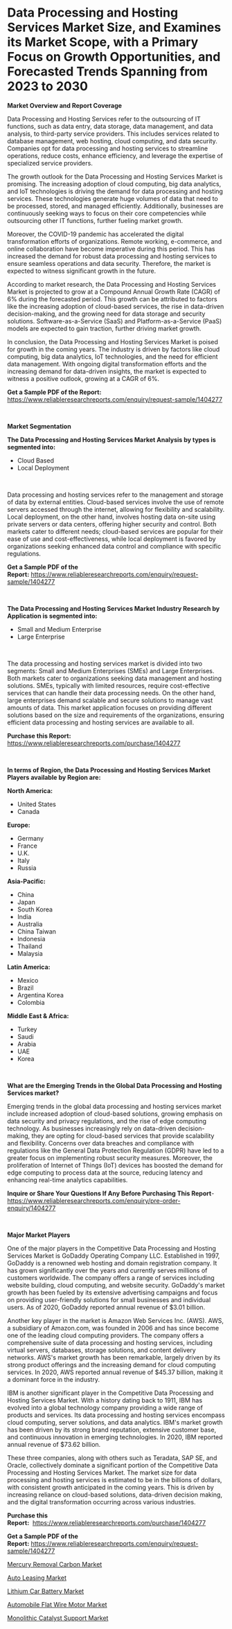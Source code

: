 <p><h1>Data Processing and Hosting Services Market Size, and Examines its Market Scope, with a Primary Focus on Growth Opportunities, and Forecasted Trends Spanning from 2023 to 2030</h1></p><p><strong>Market Overview and Report Coverage</strong></p>
<p><p>Data Processing and Hosting Services refer to the outsourcing of IT functions, such as data entry, data storage, data management, and data analysis, to third-party service providers. This includes services related to database management, web hosting, cloud computing, and data security. Companies opt for data processing and hosting services to streamline operations, reduce costs, enhance efficiency, and leverage the expertise of specialized service providers.</p><p>The growth outlook for the Data Processing and Hosting Services Market is promising. The increasing adoption of cloud computing, big data analytics, and IoT technologies is driving the demand for data processing and hosting services. These technologies generate huge volumes of data that need to be processed, stored, and managed efficiently. Additionally, businesses are continuously seeking ways to focus on their core competencies while outsourcing other IT functions, further fueling market growth.</p><p>Moreover, the COVID-19 pandemic has accelerated the digital transformation efforts of organizations. Remote working, e-commerce, and online collaboration have become imperative during this period. This has increased the demand for robust data processing and hosting services to ensure seamless operations and data security. Therefore, the market is expected to witness significant growth in the future.</p><p>According to market research, the Data Processing and Hosting Services Market is projected to grow at a Compound Annual Growth Rate (CAGR) of 6% during the forecasted period. This growth can be attributed to factors like the increasing adoption of cloud-based services, the rise in data-driven decision-making, and the growing need for data storage and security solutions. Software-as-a-Service (SaaS) and Platform-as-a-Service (PaaS) models are expected to gain traction, further driving market growth.</p><p>In conclusion, the Data Processing and Hosting Services Market is poised for growth in the coming years. The industry is driven by factors like cloud computing, big data analytics, IoT technologies, and the need for efficient data management. With ongoing digital transformation efforts and the increasing demand for data-driven insights, the market is expected to witness a positive outlook, growing at a CAGR of 6%.</p></p>
<p><strong>Get a Sample PDF of the Report:</strong> <a href="https://www.reliableresearchreports.com/enquiry/request-sample/1404277">https://www.reliableresearchreports.com/enquiry/request-sample/1404277</a></p>
<p>&nbsp;</p>
<p><strong>Market Segmentation</strong></p>
<p><strong>The Data Processing and Hosting Services Market Analysis by types is segmented into:</strong></p>
<p><ul><li>Cloud Based</li><li>Local Deployment</li></ul></p>
<p>&nbsp;</p>
<p><p>Data processing and hosting services refer to the management and storage of data by external entities. Cloud-based services involve the use of remote servers accessed through the internet, allowing for flexibility and scalability. Local deployment, on the other hand, involves hosting data on-site using private servers or data centers, offering higher security and control. Both markets cater to different needs; cloud-based services are popular for their ease of use and cost-effectiveness, while local deployment is favored by organizations seeking enhanced data control and compliance with specific regulations.</p></p>
<p><strong>Get a Sample PDF of the Report:</strong>&nbsp;<a href="https://www.reliableresearchreports.com/enquiry/request-sample/1404277">https://www.reliableresearchreports.com/enquiry/request-sample/1404277</a></p>
<p>&nbsp;</p>
<p><strong>The Data Processing and Hosting Services Market Industry Research by Application is segmented into:</strong></p>
<p><ul><li>Small and Medium Enterprise</li><li>Large Enterprise</li></ul></p>
<p>&nbsp;</p>
<p><p>The data processing and hosting services market is divided into two segments: Small and Medium Enterprises (SMEs) and Large Enterprises. Both markets cater to organizations seeking data management and hosting solutions. SMEs, typically with limited resources, require cost-effective services that can handle their data processing needs. On the other hand, large enterprises demand scalable and secure solutions to manage vast amounts of data. This market application focuses on providing different solutions based on the size and requirements of the organizations, ensuring efficient data processing and hosting services are available to all.</p></p>
<p><strong>Purchase this Report:</strong>&nbsp; <a href="https://www.reliableresearchreports.com/purchase/1404277">https://www.reliableresearchreports.com/purchase/1404277</a></p>
<p>&nbsp;</p>
<p><strong>In terms of Region, the Data Processing and Hosting Services Market Players available by Region are:</strong></p>
<p>
    <p> <strong> North America: </strong>
        <ul>
            <li>United States</li>
            <li>Canada</li>
        </ul>
        </p> 
    <p> <strong> Europe: </strong>
        <ul>
            <li>Germany</li>
            <li>France</li>
            <li>U.K.</li>
            <li>Italy</li>
            <li>Russia</li>
        </ul>
        </p> 
    <p> <strong> Asia-Pacific: </strong>
        <ul>
            <li>China</li>
            <li>Japan</li>
            <li>South Korea</li>
            <li>India</li>
            <li>Australia</li>
            <li>China Taiwan</li>
            <li>Indonesia</li>
            <li>Thailand</li>
            <li>Malaysia</li>
        </ul>
        </p> 
    <p> <strong> Latin America: </strong>
        <ul>
            <li>Mexico</li>
            <li>Brazil</li>
            <li>Argentina Korea</li>
            <li>Colombia</li>
        </ul>
        </p> 
    <p> <strong> Middle East & Africa: </strong>
        <ul>
            <li>Turkey</li>
            <li>Saudi</li>
            <li>Arabia</li>
            <li>UAE</li>
            <li>Korea</li>
        </ul>
    </p>
    </p>
<p>&nbsp;</p>
<p><strong>What are the Emerging Trends in the Global Data Processing and Hosting Services market?</strong></p>
<p><p>Emerging trends in the global data processing and hosting services market include increased adoption of cloud-based solutions, growing emphasis on data security and privacy regulations, and the rise of edge computing technology. As businesses increasingly rely on data-driven decision-making, they are opting for cloud-based services that provide scalability and flexibility. Concerns over data breaches and compliance with regulations like the General Data Protection Regulation (GDPR) have led to a greater focus on implementing robust security measures. Moreover, the proliferation of Internet of Things (IoT) devices has boosted the demand for edge computing to process data at the source, reducing latency and enhancing real-time analytics capabilities.</p></p>
<p><strong>Inquire or Share Your Questions If Any Before Purchasing This Report</strong>- <a href="https://www.reliableresearchreports.com/enquiry/pre-order-enquiry/1404277">https://www.reliableresearchreports.com/enquiry/pre-order-enquiry/1404277</a></p>
<p>&nbsp;</p>
<p><strong>Major Market Players</strong></p>
<p><p>One of the major players in the Competitive Data Processing and Hosting Services Market is GoDaddy Operating Company LLC. Established in 1997, GoDaddy is a renowned web hosting and domain registration company. It has grown significantly over the years and currently serves millions of customers worldwide. The company offers a range of services including website building, cloud computing, and website security. GoDaddy's market growth has been fueled by its extensive advertising campaigns and focus on providing user-friendly solutions for small businesses and individual users. As of 2020, GoDaddy reported annual revenue of $3.01 billion.</p><p>Another key player in the market is Amazon Web Services Inc. (AWS). AWS, a subsidiary of Amazon.com, was founded in 2006 and has since become one of the leading cloud computing providers. The company offers a comprehensive suite of data processing and hosting services, including virtual servers, databases, storage solutions, and content delivery networks. AWS's market growth has been remarkable, largely driven by its strong product offerings and the increasing demand for cloud computing services. In 2020, AWS reported annual revenue of $45.37 billion, making it a dominant force in the industry.</p><p>IBM is another significant player in the Competitive Data Processing and Hosting Services Market. With a history dating back to 1911, IBM has evolved into a global technology company providing a wide range of products and services. Its data processing and hosting services encompass cloud computing, server solutions, and data analytics. IBM's market growth has been driven by its strong brand reputation, extensive customer base, and continuous innovation in emerging technologies. In 2020, IBM reported annual revenue of $73.62 billion.</p><p>These three companies, along with others such as Teradata, SAP SE, and Oracle, collectively dominate a significant portion of the Competitive Data Processing and Hosting Services Market. The market size for data processing and hosting services is estimated to be in the billions of dollars, with consistent growth anticipated in the coming years. This is driven by increasing reliance on cloud-based solutions, data-driven decision making, and the digital transformation occurring across various industries.</p></p>
<p><strong>Purchase this Report:</strong>&nbsp;&nbsp;<a href="https://www.reliableresearchreports.com/purchase/1404277">https://www.reliableresearchreports.com/purchase/1404277</a></p>
<p></p>
<p><strong>Get a Sample PDF of the Report:</strong>&nbsp;<a href="https://www.reliableresearchreports.com/enquiry/request-sample/1404277">https://www.reliableresearchreports.com/enquiry/request-sample/1404277</a></p>
<p><p><a href="https://www.linkedin.com/pulse/decoding-mercury-removal-carbon-market-deep-dive-latest-kmrrf/">Mercury Removal Carbon Market</a></p><p><a href="https://medium.com/@kabirkhanrp23/auto-leasing-nbsp-market-focuses-on-market-share-size-and-projected-forecast-till-2030-1282aaaf964e">Auto Leasing Market</a></p><p><a href="https://medium.com/@sanjubabarp23/lithium-car-battery-nbsp-market-focuses-on-market-share-size-and-projected-forecast-till-2030-1ee8a9518a58">Lithium Car Battery Market</a></p><p><a href="https://github.com/gdfhhhj/Market-Research-Report-List-1/blob/main/automobile-flat-wire-motor-market.md">Automobile Flat Wire Motor Market</a></p><p><a href="https://www.linkedin.com/pulse/monolithic-catalyst-support-market-challenges-opportunities-growth-ox6vf/">Monolithic Catalyst Support Market</a></p></p>